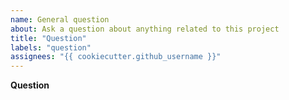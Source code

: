 ```yaml
---
name: General question
about: Ask a question about anything related to this project
title: "Question"
labels: "question"
assignees: "{{ cookiecutter.github_username }}"
---
```


**Question**

<!-- Please ask your question here. It can be about the usage of this project, the internals, the implementation or whatever interests you.
Please use the BUG template for bugs and the FEATURE REQUEST template for feature requests. -->

